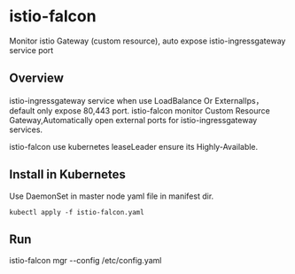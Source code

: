 # istio-falcon
Monitor istio Gateway (custom resource), auto expose istio-ingressgateway service port

## Overview
istio-ingressgateway service when use LoadBalance Or ExternalIps，default only expose 80,443 port. istio-falcon monitor Custom Resource Gateway,Automatically open external ports for istio-ingressgateway services.

istio-falcon use kubernetes leaseLeader ensure its Highly-Available.

## Install in Kubernetes
Use DaemonSet in master node
yaml file in manifest dir.
```shell
kubectl apply -f istio-falcon.yaml
```

## Run
istio-falcon mgr --config /etc/config.yaml


